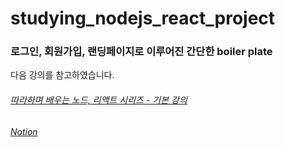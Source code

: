 # studying_nodejs_react_project

<h3>
  로그인, 회원가입, 랜딩페이지로 이루어진 간단한 boiler plate
</h3>

<div>다음 강의를 참고하였습니다.</div>
<h6><a href = "https://inf.run/Th1T">따라하며 배우는 노드, 리액트 시리즈 - 기본 강의</a></h6>
<h6><a href = "https://www.notion.so/mongoDB-feat-Node-js-237a75336c9f4ab197fe58bd5a5f563b">Notion</a></h6>


